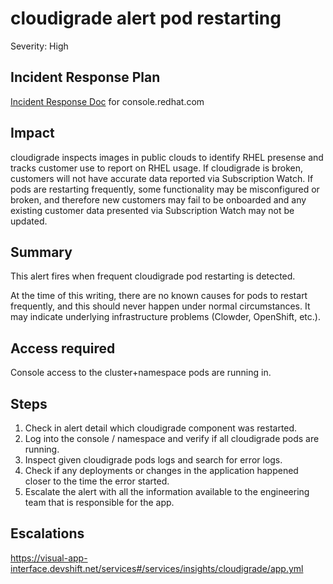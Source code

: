 # cloudigrade alert pod restarting

Severity: High

## Incident Response Plan

[Incident Response Doc](https://docs.google.com/document/d/1AyEQnL4B11w7zXwum8Boty2IipMIxoFw1ri1UZB6xJE) for console.redhat.com

## Impact

cloudigrade inspects images in public clouds to identify RHEL presense and tracks customer use to report on RHEL usage. If cloudigrade is broken, customers will not have accurate data reported via Subscription Watch. If pods are restarting frequently, some functionality may be misconfigured or broken, and therefore new customers may fail to be onboarded and any existing customer data presented via Subscription Watch may not be updated.

## Summary

This alert fires when frequent cloudigrade pod restarting is detected.

At the time of this writing, there are no known causes for pods to restart frequently, and this should never happen under normal circumstances. It may indicate underlying infrastructure problems (Clowder, OpenShift, etc.).

## Access required

Console access to the cluster+namespace pods are running in.

## Steps

1. Check in alert detail which cloudigrade component was restarted.
2. Log into the console / namespace and verify if all cloudigrade pods are running.
3. Inspect given cloudigrade pods logs and search for error logs.
4. Check if any deployments or changes in the application happened closer to the time the error started.
5. Escalate the alert with all the information available to the engineering team that is responsible for the app.

## Escalations

https://visual-app-interface.devshift.net/services#/services/insights/cloudigrade/app.yml
